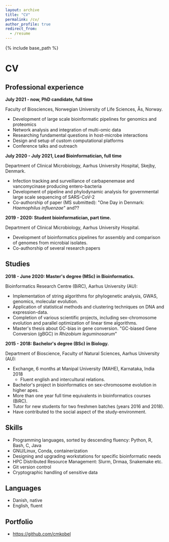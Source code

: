 ```yaml
---
layout: archive
title: "CV"
permalink: /cv/
author_profile: true
redirect_from:
  - /resume
---
```


{% include base_path %}

# CV


## Professional experience

**July 2021 - now, PhD candidate, full time**

Faculty of Biosciences, Norwegian University of Life Sciences, Ås, Norway.

  - Development of large scale bioinformatic pipelines for genomics and proteomics
  - Network analysis and integration of multi-omic data
  - Researching fundamental questions in host-microbe interactions
  - Design and setup of custom computational platforms
  - Conference talks and outreach


**July 2020 - July 2021, Lead Bioinformatician, full time**

Department of Clinical Microbiology, Aarhus University Hospital, Skejby, Denmark.

  - Infection tracking and surveillance of carbapenemase and vancomycinase producing entero-bacteria
  - Development of pipeline and phylodynamic analysis for governmental large scale sequencing of SARS-CoV-2
  - Co-authorship of paper (MS submitted): "One Day in Denmark: *Haemophilus influenzae*" and??

**2019 - 2020: Student bioinformatician, part time.**

Department of Clinical Microbiology, Aarhus University Hospital.

  - Development of bioinformatics pipelines for assembly and comparison of genomes from microbial isolates.
  - Co-authorship of several research papers
  

## Studies

**2018 - June 2020: Master's degree (MSc) in Bioinformatics.**

Bioinformatics Research Centre (BiRC), Aarhus University (AU):

  - Implementation of string algorithms for phylogenetic analysis, GWAS, genomics, molecular evolution.
  - Application of statistical methods and clustering techniques on DNA and expression-data.
  - Completion of various scientific projects, including sex-chromosome evolution and parallel optimization of linear time algorithms.
  - Master's thesis about GC-bias in gene conversion. "GC-biased Gene Conversion (gBGC) in *Rhizobium leguminosarum*"

  

**2015 - 2018: Bachelor's degree (BSc) in Biology.**

Department of Bioscience, Faculty of Natural Sciences, Aarhus University (AU):

  - Exchange, 6 months at Manipal University (MAHE), Karnataka, India 2018
    - Fluent english and intercultural relations.
  - Bachelor's project in bioinformatics on sex-chromosome evolution in higher apes.
  - More than one year full time equivalents in bioinformatics courses (BiRC). 
  - Tutor for new students for two freshmen batches (years 2016 and 2018).
  - Have contributed to the social aspect of the study-environment.



## Skills

  - Programming languages, sorted by descending fluency: Python, R, Bash, C, Java
  - GNU/Linux, Conda, containerization
  - Designing and upgrading workstations for specific bioinformatic needs
  - HPC Distributed Resource Management: Slurm, Drmaa, Snakemake etc.
  - Git version control
  - Cryptographic handling of sensitive data



## Languages

  - Danish, native
  - English, fluent

  

## Portfolio

  - https://github.com/cmkobel




